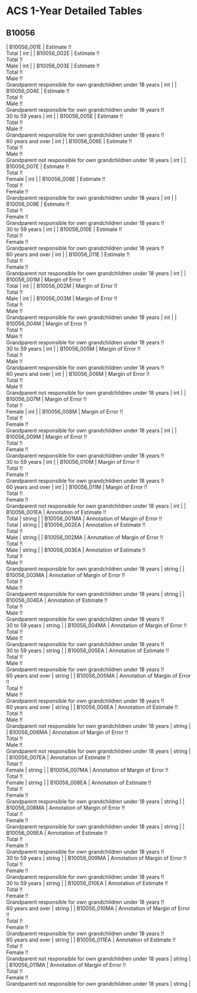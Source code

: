 # ACS 1-Year Detailed Tables

## B10056

| B10056_001E | Estimate !!<br>Total | int |
| B10056_002E | Estimate !!<br>Total !!<br>Male | int |
| B10056_003E | Estimate !!<br>Total !!<br>Male !!<br>Grandparent responsible for own grandchildren under 18 years | int |
| B10056_004E | Estimate !!<br>Total !!<br>Male !!<br>Grandparent responsible for own grandchildren under 18 years !!<br>30 to 59 years | int |
| B10056_005E | Estimate !!<br>Total !!<br>Male !!<br>Grandparent responsible for own grandchildren under 18 years !!<br>60 years and over | int |
| B10056_006E | Estimate !!<br>Total !!<br>Male !!<br>Grandparent not responsible for own grandchildren under 18 years | int |
| B10056_007E | Estimate !!<br>Total !!<br>Female | int |
| B10056_008E | Estimate !!<br>Total !!<br>Female !!<br>Grandparent responsible for own grandchildren under 18 years | int |
| B10056_009E | Estimate !!<br>Total !!<br>Female !!<br>Grandparent responsible for own grandchildren under 18 years !!<br>30 to 59 years | int |
| B10056_010E | Estimate !!<br>Total !!<br>Female !!<br>Grandparent responsible for own grandchildren under 18 years !!<br>60 years and over | int |
| B10056_011E | Estimate !!<br>Total !!<br>Female !!<br>Grandparent not responsible for own grandchildren under 18 years | int |
| B10056_001M | Margin of Error !!<br>Total | int |
| B10056_002M | Margin of Error !!<br>Total !!<br>Male | int |
| B10056_003M | Margin of Error !!<br>Total !!<br>Male !!<br>Grandparent responsible for own grandchildren under 18 years | int |
| B10056_004M | Margin of Error !!<br>Total !!<br>Male !!<br>Grandparent responsible for own grandchildren under 18 years !!<br>30 to 59 years | int |
| B10056_005M | Margin of Error !!<br>Total !!<br>Male !!<br>Grandparent responsible for own grandchildren under 18 years !!<br>60 years and over | int |
| B10056_006M | Margin of Error !!<br>Total !!<br>Male !!<br>Grandparent not responsible for own grandchildren under 18 years | int |
| B10056_007M | Margin of Error !!<br>Total !!<br>Female | int |
| B10056_008M | Margin of Error !!<br>Total !!<br>Female !!<br>Grandparent responsible for own grandchildren under 18 years | int |
| B10056_009M | Margin of Error !!<br>Total !!<br>Female !!<br>Grandparent responsible for own grandchildren under 18 years !!<br>30 to 59 years | int |
| B10056_010M | Margin of Error !!<br>Total !!<br>Female !!<br>Grandparent responsible for own grandchildren under 18 years !!<br>60 years and over | int |
| B10056_011M | Margin of Error !!<br>Total !!<br>Female !!<br>Grandparent not responsible for own grandchildren under 18 years | int |
| B10056_001EA | Annotation of Estimate !!<br>Total | string |
| B10056_001MA | Annotation of Margin of Error !!<br>Total | string |
| B10056_002EA | Annotation of Estimate !!<br>Total !!<br>Male | string |
| B10056_002MA | Annotation of Margin of Error !!<br>Total !!<br>Male | string |
| B10056_003EA | Annotation of Estimate !!<br>Total !!<br>Male !!<br>Grandparent responsible for own grandchildren under 18 years | string |
| B10056_003MA | Annotation of Margin of Error !!<br>Total !!<br>Male !!<br>Grandparent responsible for own grandchildren under 18 years | string |
| B10056_004EA | Annotation of Estimate !!<br>Total !!<br>Male !!<br>Grandparent responsible for own grandchildren under 18 years !!<br>30 to 59 years | string |
| B10056_004MA | Annotation of Margin of Error !!<br>Total !!<br>Male !!<br>Grandparent responsible for own grandchildren under 18 years !!<br>30 to 59 years | string |
| B10056_005EA | Annotation of Estimate !!<br>Total !!<br>Male !!<br>Grandparent responsible for own grandchildren under 18 years !!<br>60 years and over | string |
| B10056_005MA | Annotation of Margin of Error !!<br>Total !!<br>Male !!<br>Grandparent responsible for own grandchildren under 18 years !!<br>60 years and over | string |
| B10056_006EA | Annotation of Estimate !!<br>Total !!<br>Male !!<br>Grandparent not responsible for own grandchildren under 18 years | string |
| B10056_006MA | Annotation of Margin of Error !!<br>Total !!<br>Male !!<br>Grandparent not responsible for own grandchildren under 18 years | string |
| B10056_007EA | Annotation of Estimate !!<br>Total !!<br>Female | string |
| B10056_007MA | Annotation of Margin of Error !!<br>Total !!<br>Female | string |
| B10056_008EA | Annotation of Estimate !!<br>Total !!<br>Female !!<br>Grandparent responsible for own grandchildren under 18 years | string |
| B10056_008MA | Annotation of Margin of Error !!<br>Total !!<br>Female !!<br>Grandparent responsible for own grandchildren under 18 years | string |
| B10056_009EA | Annotation of Estimate !!<br>Total !!<br>Female !!<br>Grandparent responsible for own grandchildren under 18 years !!<br>30 to 59 years | string |
| B10056_009MA | Annotation of Margin of Error !!<br>Total !!<br>Female !!<br>Grandparent responsible for own grandchildren under 18 years !!<br>30 to 59 years | string |
| B10056_010EA | Annotation of Estimate !!<br>Total !!<br>Female !!<br>Grandparent responsible for own grandchildren under 18 years !!<br>60 years and over | string |
| B10056_010MA | Annotation of Margin of Error !!<br>Total !!<br>Female !!<br>Grandparent responsible for own grandchildren under 18 years !!<br>60 years and over | string |
| B10056_011EA | Annotation of Estimate !!<br>Total !!<br>Female !!<br>Grandparent not responsible for own grandchildren under 18 years | string |
| B10056_011MA | Annotation of Margin of Error !!<br>Total !!<br>Female !!<br>Grandparent not responsible for own grandchildren under 18 years | string |

